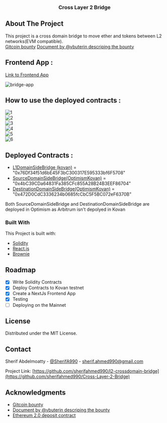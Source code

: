 <!-- PROJECT LOGO -->
<br />
<div align="center">
  <h3 align="center">Cross Layer 2 Bridge</h3>
</div>

<!-- ABOUT THE PROJECT -->
## About The Project

This project is a cross domain bridge to move ether and tokens between L2 networks(EVM compatible).<br/>
<a href='https://gitcoin.co/issue/gitcoinco/skunkworks/253/100027342'>Gitcoin bounty</a>
<a href='https://notes.ethereum.org/@vbuterin/cross_layer_2_bridges'>Document by @vbuterin descriping the bounty</a>
## Frontend App :
<a href="https://cross-l2-bridge-jbe6go72f-sherifahmed990.vercel.app/">Link to Frontend App</a> 

![bridge-app](https://user-images.githubusercontent.com/16766656/173221194-f38813f1-d170-4113-82f2-ba42bd2c7d9e.png)

## How to use the deployed contracts :
![1](https://user-images.githubusercontent.com/16766656/172231971-005af37e-b65d-4927-b94f-2070eb726646.jpg)<br/>
![2](https://user-images.githubusercontent.com/16766656/172231985-fb0364aa-9f54-4fbf-860c-925108507460.jpg)<br/>
![3](https://user-images.githubusercontent.com/16766656/172231996-aee0846d-d89f-4735-9866-f437535512f9.jpg)<br/>
![4](https://user-images.githubusercontent.com/16766656/172232009-f0a999a1-6d67-4a23-85cf-a74e58ef065e.jpg)<br/>
![5](https://user-images.githubusercontent.com/16766656/172232018-caca2b1d-a125-4cdd-8a06-995b0bab5016.jpg)<br/>
![6](https://user-images.githubusercontent.com/16766656/172232033-a1d7601b-f6e5-4db7-aa69-fa305dc2b857.jpg)<br/>

## Deployed Contracts :
* <a href="https://kovan.etherscan.io/address/0x76Df34f51d6bE45F3bC300317E595333bf6F5708">L1DomainSideBridge (kovan)</a> = "0x76Df34f51d6bE45F3bC300317E595333bf6F5708"
* <a href="https://kovan-optimistic.etherscan.io/address/0x4bC39CDa64831Fa385CFc855A28B24B3EEF86704">SourceDomainSideBridge(OptimismKovan)</a> = "0x4bC39CDa64831Fa385CFc855A28B24B3EEF86704"
* <a href="https://kovan-optimistic.etherscan.io/address/0x472D0CdC3336234b0685fcCbC5F5BC072eF6370B">DestinationDomainSideBridge(OptimismKovan)</a> = "0x472D0CdC3336234b0685fcCbC5F5BC072eF6370B"

Both SourceDomainSideBridge and DestinationDomainSideBridge are deployed in Optimism as Arbitrum isn't depolyed in Kovan

### Built With

This Project is built with:

* [Solidity](https://soliditylang.org)
* [React.js](https://reactjs.org/)
* [Brownie](https://eth-brownie.readthedocs.io/)

<!-- ROADMAP -->
## Roadmap

- [x] Write Solidity Contracts
- [x] Deploy Contracts to Kovan testnet
- [X] Create a NextJs Frontend App
- [x] Testing
- [ ] Deploying on the Mainnet

<!-- LICENSE -->
## License

Distributed under the MIT License.

<!-- CONTACT -->
## Contact

Sherif Abdelmoatty - [@SherifA990](https://twitter.com/SherifA990) - sherif.ahmed990@gmail.com

Project Link: [https://github.com/sherifahmed990/l2-crossdomain-bridge](https://github.com/sherifahmed990/Cross-Layer-2-Bridge)

<!-- ACKNOWLEDGMENTS -->
## Acknowledgments

* <a href='https://gitcoin.co/issue/gitcoinco/skunkworks/253/100027342'>Gitcoin bounty</a>
* <a href='https://notes.ethereum.org/@vbuterin/cross_layer_2_bridges'>Document by @vbuterin descriping the bounty</a>
* <a href='https://etherscan.io/address/0x00000000219ab540356cbb839cbe05303d7705fa'>Ethereum 2.0 deposit contract</a>
